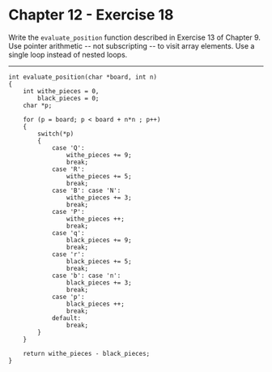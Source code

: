 # Chapter 12 - Exercise 18

Write the `evaluate_position` function described in Exercise 13 of Chapter 9. Use pointer arithmetic -- not subscripting -- to visit array elements. Use a single loop instead of nested loops.

---

```
int evaluate_position(char *board, int n)
{
    int withe_pieces = 0,
        black_pieces = 0;
    char *p;

    for (p = board; p < board + n*n ; p++)
    {
        switch(*p)
        {
            case 'Q':
                withe_pieces += 9;
                break;
            case 'R':
                withe_pieces += 5;
                break;
            case 'B': case 'N':
                withe_pieces += 3;
                break;
            case 'P':
                withe_pieces ++;
                break;
            case 'q':
                black_pieces += 9;
                break;
            case 'r':
                black_pieces += 5;
                break;
            case 'b': case 'n':
                black_pieces += 3;
                break;
            case 'p':
                black_pieces ++;
                break;
            default:
                break;
        }
    }

    return withe_pieces - black_pieces;
}
```
